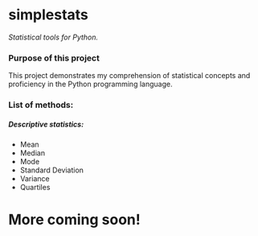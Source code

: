 # simplestats
*Statistical tools for Python.*

### Purpose of this project
This project demonstrates my comprehension of statistical concepts and proficiency in the Python programming language.

### List of methods: 

##### Descriptive statistics:
<ul>
  <li>Mean</li>
  <li>Median</li>
  <li>Mode</li>
  <li>Standard Deviation</li>
  <li>Variance</li>
  <li>Quartiles</li>
</ul>

# More coming soon!
